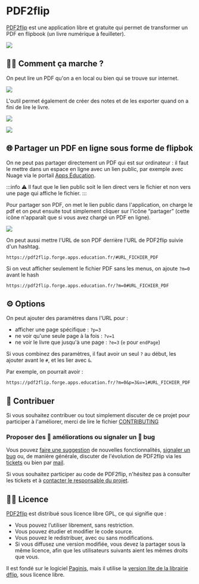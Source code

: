 # PDF2flip

[PDF2flip](https://pdf2flip.forge.apps.education.fr/) est une application libre et gratuite qui permet de transformer un PDF en flipbook (un livre numérique à feuilleter).

![](https://minio.apps.education.fr/codimd-prod/uploads/upload_b8185f202723da1448a5401257556975.png)


## 👩‍🔧 Comment ça marche ?

On peut lire un PDF qu'on a en local ou bien qui se trouve sur internet.

![](https://minio.apps.education.fr/codimd-prod/uploads/upload_1227de932ffea9096cf659956825244e.png)

L'outil permet également de créer des notes et de les exporter quand on a fini de lire le livre.

![](https://minio.apps.education.fr/codimd-prod/uploads/upload_5b45064b8b10310724c2879a0be2dafe.png)


![](https://minio.apps.education.fr/codimd-prod/uploads/upload_2b8f05239177dce1529af436d2d59f1b.png)

## 🌐 Partager un PDF en ligne sous forme de flipbok

On ne peut pas partager directement un PDF qui est sur ordinateur : il faut le mettre dans un espace en ligne avec un lien public, par exemple avec Nuage via le portail [Apps Éducation](https://portail.apps.education.fr/).

:::info
:warning: Il faut que le lien public soit le lien direct vers le fichier et non vers une page qui affiche le fichier.
:::


Pour partager son PDF, on met le lien public dans l'application, on charge le pdf et on peut ensuite tout simplement cliquer sur l'icône “partager” (cette icône n'apparaît que si vous avez chargé un PDF en ligne). 

![](https://minio.apps.education.fr/codimd-prod/uploads/upload_fc5b1fcb642c40eda601346d381d51d5.png)


On peut aussi mettre l'URL de son PDF derrière l'URL de PDF2flip suivie d'un hashtag.


```
https://pdf2flip.forge.apps.education.fr/#URL_FICHIER_PDF
```

Si on veut afficher seulement le fichier PDF sans les menus, on ajoute `?m=0` avant le hash


```
https://pdf2flip.forge.apps.education.fr/?m=0#URL_FICHIER_PDF
```

## ⚙️ Options

On peut ajouter des paramètres dans l'URL pour :
- afficher une page spécifique : `?p=3`
- ne voir qu'une seule page à la fois : `?v=1`
- ne voir le livre que jusqu'à une page : `?e=3` (`e` pour `endPage`)

Si vous combinez des paramètres, il faut avoir un seul `?` au début, les ajouter avant le `#`, et les lier avec `&`.

Par exemple, on pourrait avoir :

```
https://pdf2flip.forge.apps.education.fr/?m=0&p=3&v=1#URL_FICHIER_PDF
```

## 🙋‍ Contribuer

Si vous souhaitez contribuer ou tout simplement discuter de ce projet pour participer à l'améliorer, merci de lire le fichier [CONTRIBUTING](https://forge.apps.education.fr/pdf2flip/pdf2flip.forge.apps.education.fr/-/blob/main/CONTRIBUTING.md?ref_type=heads)

### Proposer des 🚀  améliorations ou signaler un 🐛 bug

Vous pouvez [faire une suggestion](https://forge.apps.education.fr/pdf2flip/pdf2flip.forge.apps.education.fr/-/issues/new?issuable_template=suggestion) de nouvelles fonctionnalités, [signaler un bug](https://forge.apps.education.fr/pdf2flip/pdf2flip.forge.apps.education.fr/-/issues/new?issuable_template=bug) ou, de manière générale, discuter de l'évolution de PDF2flip via les [tickets](https://forge.apps.education.fr/pdf2flip/pdf2flip.forge.apps.education.fr/-/issues/new) ou bien par [mail](https://forge.apps.education.fr/pdf2flip/pdf2flip.forge.apps.education.fr/-/blob/main/forge-apps+guichet+pdf2flip-pdf2flip-forge-apps-education-fr-3596-issue-@phm.education.gouv.fr).

Si vous souhaitez participer au code de PDF2flip, n'hésitez pas à consulter les tickets et à [contacter le responsable du projet](http://eyssette.forge.apps.education.fr/).

## 👩‍⚖️ Licence

[PDF2flip](https://pdf2flip.forge.apps.education.fr/) est distribué sous licence libre GPL, ce qui signifie que :

- Vous pouvez l’utiliser librement, sans restriction.
- Vous pouvez étudier et modifier le code source.
- Vous pouvez le redistribuer, avec ou sans modifications.
- Si vous diffusez une version modifiée, vous devez la partager sous la même licence, afin que les utilisateurs suivants aient les mêmes droits que vous.


Il est fondé sur le logiciel [Paginis](https://github.com/ibra-kdbra/Paginis), mais il utilise la [version lite de la librairie dflip](https://github.com/dearhive/3d-flipbook-dflip-lite/), sous licence libre.